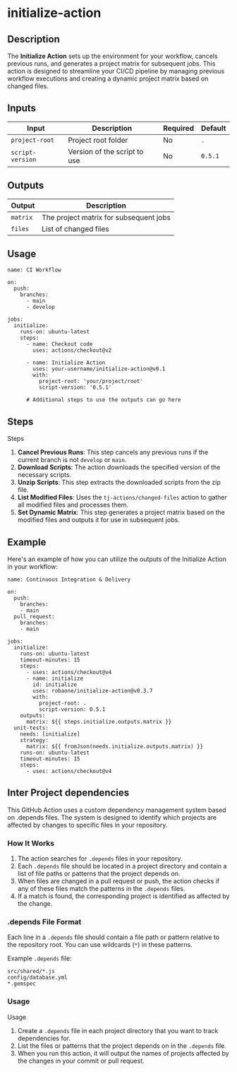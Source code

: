 # initialize-action

## Description

The **Initialize Action** sets up the environment for your workflow, cancels previous runs, and generates a project matrix for subsequent jobs. This action is designed to streamline your CI/CD pipeline by managing previous workflow executions and creating a dynamic project matrix based on changed files.

## Inputs

| Input | Description | Required | Default |
|-------|-------------|----------|---------|
| `project-root` | Project root folder | No | `.` |
| `script-version` | Version of the script to use | No | `0.5.1` |

## Outputs

| Output | Description |
|--------|-------------|
| `matrix` | The project matrix for subsequent jobs |
| `files` | List of changed files |

## Usage

```
name: CI Workflow

on:
  push:
    branches:
      - main
      - develop

jobs:
  initialize:
    runs-on: ubuntu-latest
    steps:
      - name: Checkout code
        uses: actions/checkout@v2
      
      - name: Initialize Action
        uses: your-username/initialize-action@v0.1
        with:
          project-root: 'your/project/root'
          script-version: '0.5.1'
      
      # Additional steps to use the outputs can go here
```

## Steps

Steps
1. **Cancel Previous Runs**: This step cancels any previous runs if the current branch is not `develop` or `main`.
1. **Download Scripts**: The action downloads the specified version of the necessary scripts.
1. **Unzip Scripts**: This step extracts the downloaded scripts from the zip file.
1. **List Modified Files**: Uses the `tj-actions/changed-files` action to gather all modified files and processes them.
1. **Set Dynamic Matrix**: This step generates a project matrix based on the modified files and outputs it for use in subsequent jobs.

## Example

Here's an example of how you can utilize the outputs of the Initialize Action in your workflow:

```
name: Continuous Integration & Delivery

on:
  push:
    branches:
    - main
  pull_request:
    branches:
    - main

jobs:
  initialize:
    runs-on: ubuntu-latest
    timeout-minutes: 15
    steps:
      - uses: actions/checkout@v4
      - name: initialize
        id: initialize
        uses: robaone/initialize-action@v0.3.7
        with:
          project-root: .
          script-version: 0.5.1
    outputs:
      matrix: ${{ steps.initialize.outputs.matrix }}
  unit-tests:
    needs: [initialize]
    strategy:
      matrix: ${{ fromJson(needs.initialize.outputs.matrix) }}
    runs-on: ubuntu-latest
    timeout-minutes: 15
    steps:
      - uses: actions/checkout@v4
```

## Inter Project dependencies

This GitHub Action uses a custom dependency management system based on .depends files. The system is designed to identify which projects are affected by changes to specific files in your repository.

### How It Works

1. The action searches for `.depends` files in your repository.
1. Each `.depends` file should be located in a project directory and contain a list of file paths or patterns that the project depends on.
1. When files are changed in a pull request or push, the action checks if any of these files match the patterns in the `.depends` files.
1. If a match is found, the corresponding project is identified as affected by the change.

### .depends File Format

Each line in a `.depends` file should contain a file path or pattern relative to the repository root. You can use wildcards (`*`) in these patterns.

Example `.depends` file:

```
src/shared/*.js
config/database.yml
*.gemspec
```

### Usage

Usage

1. Create a `.depends` file in each project directory that you want to track dependencies for.
1. List the files or patterns that the project depends on in the `.depends` file.
1. When you run this action, it will output the names of projects affected by the changes in your commit or pull request.